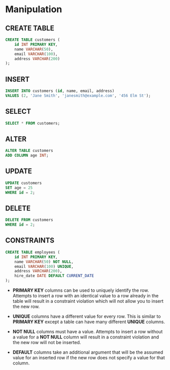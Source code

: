 # Manipulation
## CREATE TABLE
```sql
CREATE TABLE customers (
    id INT PRIMARY KEY,
    name VARCHAR(50),
    email VARCHAR(100),
    address VARCHAR(200)
);
```
## INSERT
```sql
INSERT INTO customers (id, name, email, address)
VALUES (2, 'Jane Smith', 'janesmith@example.com', '456 Elm St');
```
## SELECT
```sql
SELECT * FROM customers;
```
## ALTER
```sql
ALTER TABLE customers
ADD COLUMN age INT;
```
## UPDATE
```sql
UPDATE customers
SET age = 25
WHERE id = 2;
```
## DELETE
```sql
DELETE FROM customers
WHERE id = 2;
```
## CONSTRAINTS
```sql
CREATE TABLE employees (
    id INT PRIMARY KEY,
    name VARCHAR(50) NOT NULL,
    email VARCHAR(100) UNIQUE,
    address VARCHAR(200),
    hire_date DATE DEFAULT CURRENT_DATE
);
```
- **PRIMARY KEY** columns can be used to uniquely identify the row. Attempts to insert a row with an identical value to a row already in the table will result in a constraint violation which will not allow you to insert the new row.

- **UNIQUE** columns have a different value for every row. This is similar to **PRIMARY KEY** except a table can have many different **UNIQUE** columns.

- **NOT NULL** columns must have a value. Attempts to insert a row without a value for a **NOT NULL** column will result in a constraint violation and the new row will not be inserted.

- **DEFAULT** columns take an additional argument that will be the assumed value for an inserted row if the new row does not specify a value for that column.